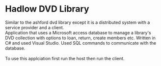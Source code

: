 # Hadlow DVD Library
Similar to the ashford dvd library except it is a distributed system with a service provider and a client.
<br>Application that uses a Microsoft access database to manage a library's DVD collection with options to loan, return, create members etc. 
Written in C# and used Visual Studio. Used SQL commands to communicate with the database.
<br><br>To use this applciation first run the host then run the client.
